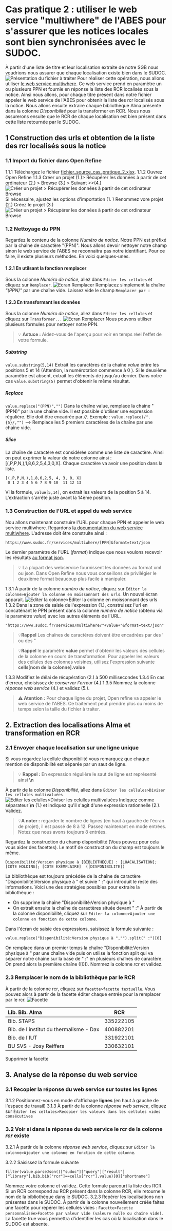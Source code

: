 # Cas pratique 2 : utiliser le web service "multiwhere" de l'ABES pour s'assurer que les notices locales sont bien synchronisées avec le SUDOC.

À partir d'une liste de titre et leur localisation extraite de notre SGB nous voudrions nous assurer que chaque localisation existe bien dans le SUDOC.
![Présentation du fichier à traiter](images/fichier_source_cas_pratique_2.jpg)
 Pour réaliser cette opération, nous allons utiliser [le web service multiwhere](https://documentation.abes.fr/sudoc/manuels/administration/aidewebservices/index.html#multiwhere). Ce web service prend en paramètre un ou plusieurs PPN et fournie en réponse la liste des RCR localisés sous la notice.
Ainsi nous allons, pour chaque titre présent dans notre fichier appeler le web service de l'ABES pour obtenir la liste des rcr localisés sous la notice. Nous allons ensuite extraire chaque bibliothèque Alma présente dans la colonne *Disponibilité* pour la transformer en RCR.
Nous nous assurerons ensuite que le RCR de chaque localisation est bien présent dans cette liste retournée par le SUDOC.
## 1 Construction des urls et obtention de la liste des rcr localisés sous la notice
### 1.1 Import du fichier dans Open Refine
1.1.1 Téléchargez le fichier [fichier_source_cas_pratique_2.xlsx](fichier_source_cas_pratique_2.xlsx).
1.1.2 Ouvrez Open Refine
1.1.3 Créer un projet (1.)> Récupérer les données à partir de cet ordinateur (2.) > Browse (3.) > Suivant >>(4.)
![Créer un projet > Récupérer les données à partir de cet ordinateur Browse](images/ORefine_ImportFichier1.png)
Si nécessaire, ajustez les options d'importation (1. )
Renommez vore projet (2.)
Créez le projet (3.)
![Créer un projet > Récupérer les données à partir de cet ordinateur Browse](images/ORefine_ImportFichier2.png)
### 1.2 Nettoyage du PPN
Regardez le contenu de la colonne *Numéro de notice*. Notre PPN est préfixé par la chaîne de caractère "(PPN)". Nous allons devoir nettoyer notre champ sinon le web service de l'ABES ne reconnaitra pas notre identifiant. Pour ce faire, il existe plusieurs méthodes. En voici quelques-unes. 
#### 1.2.1 En utilsant la fonction remplacer
Sous la colonne *Numéro de notice*, allez dans ``Editer les cellules`` et cliquez sur ``Remplacer``.
![Ecran Remplacer](images/Orefine_Remplacer.png)
Remplacez simplement la chaîne *"(PPN)"* par une chaîne vide. Laissez vide le champ ``Remplacer par :`` 
#### 1.2.3 En transformant les données
Sous la colonne *Numéro de notice*, allez dans ``Editer les cellules`` et cliquez sur ``Transformer...``
![Ecran Remplacer](images/Orefine_Transformer.png)
Nous pouvons utiliser plusieurs formules pour nettoyer notre PPN.
> 💡 **Astuce :** Aidez-vous de l'aperçu pour voir en temps réel l'effet de votre formule. 
##### Substring
``value.substring(5,14)``
Extrait les caractères de la chaîne *value* entre les positions 5 et 14 (Attention, la numérotation commence à 0 ). Si le deuxième paramètre est absent, extrait les éléments de jusqu’au dernier. Dans notre cas ``value.substring(5)`` permet d'obtenir le même résultat.
##### Replace
``value.replace("(PPN)","")``
Dans la chaîne value, remplace la chaîne "(PPN)" par la une chaîne vide. Il est possible d'utiliser une expression régulière. Elle doit être encadrée par *//*.
Exemple : ``value.replace(/^.{5}/,"")`` --> Remplace les 5 premiers caractères de la chaîne par une chaîne vide.
##### Slice
La chaîne de caractère est considérée comme une liste de caractère. Ainsi on peut exprimer la valeur de notre colonne ainsi : [(,P,P,N,),1,8,6,2,5,4,3,0,X].
Chaque caractère va avoir une position dans la liste.
```
[(,P,P,N,),1,8,6,2,5, 4, 3, 0, X]
 0 1 2 3 4 5 6 7 8 9 10  11 12 13
```
Vi la formule, ``value[5,14]``, on extrait les valeurs de la position 5 à 14. L'extraction s'arrête juste avant la 14ème position.

### 1.3 Construction de l'URL et appel du web service
Nou allons maintenant construire l'URL pour chaque PPN et appeler le web service multiwhere. Regardons [la documentation du web service multiwhere](https://documentation.abes.fr/sudoc/manuels/administration/aidewebservices/index.html#multiwhere). L'adresse doit être construite ainsi :
```
https://www.sudoc.fr/services/multiwhere/[PPN]&format=text/json
```
Le dernier paramètre de l'URL (*format*) indique que nous voulons recevoir les résultats [au format json](https://fr.wikipedia.org/wiki/JavaScript_Object_Notation).
> 💡 La plupart des webservice fournissent les données au format xml ou json. Dans Open Refine nous vous conseillons de privilégier le deuxième format beaucoup plus facile à manipuler.

  1.3.1 À partir de la colonne *numéro de notice*, cliquez sur ``Editer la colonne>Ajouter la colonne en moissonnant des urls``. Un nouvel écran apparait.
![Editer la colonne>Editer la colonne en moissonnant des urls](images/OpenRefine_Url.png)
  1.3.2 Dans la zone de saisie de l'expression (1.), construisez l'url en concaténant le PPN présent dans la colonne *numéro de notice* (obtenu via le paramètre *value*) avec les autres éléments de l'URL.
```
"https://www.sudoc.fr/services/multiwhere/"+value+"&format=text/json"
```
>💡**Rappel** Les chaînes de caractères doivent être encadrées par des ' ou des "

>💡**Rappel** le paramètre **value** permet d'obtenir les valeurs des cellules de la colonne en cours de transformation. Pour appeler les valeurs des cellules des colonnes voisines, utilisez l'expression suivante **cells[nom de la colonne].value**

  1.3.3 Modifiez le délai de récupération (2.) à 500 millisecondes
  1.3.4 En cas d'erreur, choisissez de *conserver l'erreur* (4.) 
  1.3.5 Nommez la colonne *réponse web service* (4.) et validez (5.). 
>**⚠ Atention :** Pour chaque ligne du projet, Open refine va appeler le web service de l'ABES. Ce traitement peut prendre plus ou moins de temps selon la taille du fichier à traiter.

## 2. Extraction des localisations Alma et transformation en RCR 

### 2.1 Envoyer chaque localisation sur une ligne unique

Si vous regardez la cellule disponibilité vous remarquez que chaque mention de disponibilité est séparée par un saut de ligne.
>💡 **Rappel :** En expression régulière le saut de ligne est représenté ainsi **\n**

À partir de la colonne *Disponibilité*, allez dans ``Editer les cellules>Diviser les cellules multivaluées``
![Editer les celulles>Diviser les celulles multivaluées](images/OpenRefine_Diviser_les-celulles.png)
Indiquez comme séparateur **\n** (1.) et indiquez qu'il s'agit d'une expression rationnelle (2.). Validez.
>💡**A noter :** regarder le nombre de lignes (en haut à gauche de l'écran de projet), il est passé de 8 à 12. Passez maintenant en mode entrées. Notez que nous avons toujours 8 entrées.

Regardez la construction du champ disponibilité (Vous pouvez pour cela vous aider des facettes). Le motif de construction du champ est toujours le même.
```
Disponibilité:Version physique à [BIBLIOTHEQUE] : [LOACALISATION]; [COTE HOLDING]; [COTE EXEMPLAIRE]  ([DISPONIBILITE])
```
La bibliothèque est toujours précédée de la chaîne de caractère "Disponibilité:Version physique à " et suivie " :" qui introduit le reste des informations. Voici une des stratégies possibles pour extraire la bibliothèque :

- On supprime la chaîne "Disponibilité:Version physique à "
- On extrait ensuite la chaîne de caractères située devant " :"
À partir de la colonne disponibilité, cliquez sur ``Editer la colonne>Ajouter une colonne en fonction de cette colonne``.

Dans l'écran de saisie des expressions, saisissez la formule suivante :

```
value.replace("Disponibilité:Version physique à ","").split(" :")[0]
```
On remplace dans un premier temps la chaîne "Disponibilité:Version physique à " par une chaîne vide puis on utilise la fonction split qui va séparer notre chaîne sur la base de " :" en plusieurs chaînes de caractère. On prend alors la première chaîne ([0]).
Nommez la colonne *rcr* et validez.

### 2.3 Remplacer le nom de la bibliothèque par le RCR

À partir de la colonne rcr, cliquez sur ``facette>facette textuelle``. Vous pouvez alors à partir de la facette éditer chaque entrée pour la remplacer par le rcr.
![Facette](images/OpenRefine_FAcette.png)

| Lib. Bib. Alma | RCR |
| :--------------- |:---------------:|
| Bib. STAPS  |335222105 |
|Bib. de l'institut du thermalisme  - Dax |400882201 |
|Bib. de l'IUT |331922101 |
|BU SVS - Josy Reiffers |330632101 |

Supprimer la facette

## 3. Analyse de la réponse du web service

### 3.1 Recopier la réponse du web service sur toutes les lignes

3.1.2 Positionnez-vous en mode d'affichage **lignes** (en haut à gauche de l'espace de travail)
3.1.3 À partir de la colonne *réponse web service*, cliquez sur ``Èditer les cellules>Recopier les valeurs dans les cellules vides consécutives``

### 3.2 Voir si dans la réponse du web service le rcr de la colonne *rcr* existe

3.2.1 À partir de la colonne *réponse web service*, cliquez sur ``Editer la colonne>Ajouter une colonne en fonction de cette colonne``.

3.2.2 Saisissez la formule suivante
```
filter(value.parseJson()["sudoc"]["query"]["result"]["library"],bib,bib["rcr"]==cells["rcr"].value)[0]["shortname"]
```
Nommez votre colonne et validez.
Cette formule parcourt la liste des RCR. Si un RCR correspond au RCR présent dans la colonne RCR, elle retourne le nom de la bibliothèque dans le SUDOC.
3.2.3 Repérer les localisations non présentes dans le SUDOC.
À partir de la colonne nouvellement créée faites une facette pour repérer les cellules vides : ``Facette>Facette personnalisée>Facette par valeur vide (valeure nulle ou chaîne vide)``.
La facette true vous permettra d'identifier les cas où la localisation dans le SUDOC est absente.


